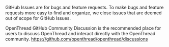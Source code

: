 GitHub Issues are for bugs and feature requests. To make bugs and feature requests more easy to find and organize, we close issues that are deemed out of scope for GitHub Issues.

OpenThread GitHub Community Discussion is the recommended place for users to discuss OpenThread and interact directly with the OpenThread community. https://github.com/openthread/openthread/discussions
